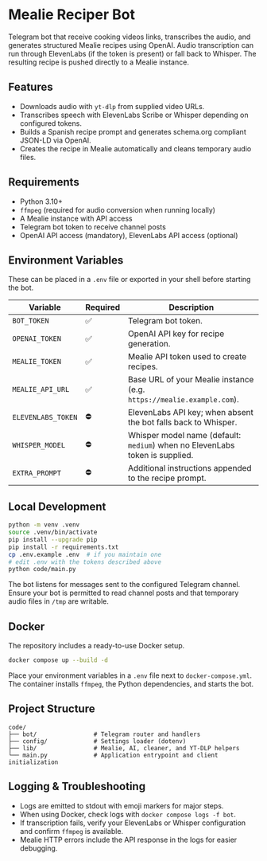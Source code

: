 # Mealie Reciper Bot

Telegram bot that receive cooking videos links, transcribes the audio, and generates structured Mealie recipes using OpenAI. Audio transcription can run through ElevenLabs (if the token is present) or fall back to Whisper. The resulting recipe is pushed directly to a Mealie instance.

## Features

- Downloads audio with `yt-dlp` from supplied video URLs.
- Transcribes speech with ElevenLabs Scribe or Whisper depending on configured tokens.
- Builds a Spanish recipe prompt and generates schema.org compliant JSON-LD via OpenAI.
- Creates the recipe in Mealie automatically and cleans temporary audio files.

## Requirements

- Python 3.10+
- `ffmpeg` (required for audio conversion when running locally)
- A Mealie instance with API access
- Telegram bot token to receive channel posts
- OpenAI API access (mandatory), ElevenLabs API access (optional)

## Environment Variables

These can be placed in a `.env` file or exported in your shell before starting the bot.

| Variable | Required | Description |
| --- | --- | --- |
| `BOT_TOKEN` | ✅ | Telegram bot token. |
| `OPENAI_TOKEN` | ✅ | OpenAI API key for recipe generation. |
| `MEALIE_TOKEN` | ✅ | Mealie API token used to create recipes. |
| `MEALIE_API_URL` | ✅ | Base URL of your Mealie instance (e.g. `https://mealie.example.com`). |
| `ELEVENLABS_TOKEN` | ⛔ | ElevenLabs API key; when absent the bot falls back to Whisper. |
| `WHISPER_MODEL` | ⛔ | Whisper model name (default: `medium`) when no ElevenLabs token is supplied. |
| `EXTRA_PROMPT` | ⛔ | Additional instructions appended to the recipe prompt. |

## Local Development

```bash
python -m venv .venv
source .venv/bin/activate
pip install --upgrade pip
pip install -r requirements.txt
cp .env.example .env  # if you maintain one
# edit .env with the tokens described above
python code/main.py
```

The bot listens for messages sent to the configured Telegram channel. Ensure your bot is permitted to read channel posts and that temporary audio files in `/tmp` are writable.

## Docker

The repository includes a ready-to-use Docker setup.

```bash
docker compose up --build -d
```

Place your environment variables in a `.env` file next to `docker-compose.yml`. The container installs `ffmpeg`, the Python dependencies, and starts the bot.

## Project Structure

```
code/
├── bot/                # Telegram router and handlers
├── config/             # Settings loader (dotenv)
├── lib/                # Mealie, AI, cleaner, and YT-DLP helpers
└── main.py             # Application entrypoint and client initialization
```

## Logging & Troubleshooting

- Logs are emitted to stdout with emoji markers for major steps.
- When using Docker, check logs with `docker compose logs -f bot`.
- If transcription fails, verify your ElevenLabs or Whisper configuration and confirm `ffmpeg` is available.
- Mealie HTTP errors include the API response in the logs for easier debugging.
